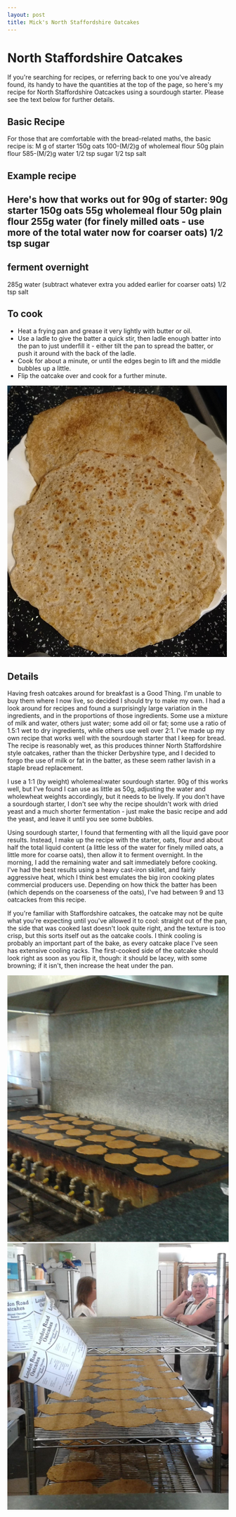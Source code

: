 ```yaml
---
layout: post
title: Mick's North Staffordshire Oatcakes
---
```


# North Staffordshire Oatcakes

If you're searching for recipes, or referring back to one you've already found, its handy to have the quantities at the top of the page, so here's my recipe for North Staffordshire Oatcackes using a sourdough starter. Please see the text below for further details.

## Basic Recipe

For those that are comfortable with the bread-related maths, the basic recipe is:
M g of starter
150g oats
100-(M/2)g of wholemeal flour
50g plain flour
585-(M/2)g water
1/2 tsp sugar
1/2 tsp salt

## Example recipe

Here's how that works out for 90g of starter:
90g starter
150g oats
55g wholemeal flour
50g plain flour
255g water (for finely milled oats - use more of the total water now for coarser oats)
1/2 tsp sugar
---------
ferment overnight
---------
285g water (subtract whatever extra you added earlier for coarser oats)
1/2 tsp salt

## To cook
* Heat a frying pan and grease it very lightly with butter or oil.
* Use a ladle to give the batter a quick stir, then ladle enough batter into the pan to just underfill it - either tilt the pan to spread the batter, or push it around with the back of the ladle.
* Cook for about a minute, or until the edges begin to lift and the middle bubbles up a little.
* Flip the oatcake over and cook for a further minute.

![Mick's oatcakes](/assets/2018-01-20/Oatcakes.png)

## Details
Having fresh oatcakes around for breakfast is a Good Thing. I'm unable to buy them where I now live, so decided I should try to make my own. I had a look around for recipes and found a surprisingly large variation in the ingredients, and in the proportions of those ingredients. Some use a mixture of milk and water, others just water; some add oil or fat; some use a ratio of 1.5:1 wet to dry ingredients, while others use well over 2:1. I've made up my own recipe that works well with the sourdough starter that I keep for bread. The recipe is reasonably wet, as this produces thinner North Staffordshire style oatcakes, rather than the thicker Derbyshire type, and I decided to forgo the use of milk or fat in the batter, as these seem rather lavish in a staple bread replacement.

I use a 1:1 (by weight) wholemeal:water sourdough starter. 90g of this works well, but I've found I can use as little as 50g, adjusting the water and wholewheat weights accordingly, but it needs to be lively. If you don't have a sourdough starter, I don't see why the recipe shouldn't work with dried yeast and a much shorter fermentation - just make the basic recipe and add the yeast, and leave it until you see some bubbles.

Using sourdough starter, I found that fermenting with all the liquid gave poor results. Instead, I make up the recipe with the starter, oats, flour and about half the total liquid content (a little less of the water for finely milled oats, a little more for coarse oats), then allow it to ferment overnight. In the morning, I add the remaining water and salt immediately before cooking. I've had the best results using a heavy cast-iron skillet, and fairly aggressive heat, which I think best emulates the big iron cooking plates commercial producers use. Depending on how thick the batter has been (which depends on the coarseness of the oats), I've had between 9 and 13 oatcackes from this recipe.

If you're familiar with Staffordshire oatcakes, the oatcake may not be quite what you're expecting until you've allowed it to cool: straight out of the pan, the side that was cooked last doesn't look quite right, and the texture is too crisp, but this sorts itself out as the oatcake cools. I think cooling is probably an important part of the bake, as every oatcake place I've seen has extensive cooling racks. The first-cooked side of the oatcake should look right as soon as you flip it, though: it should be lacey, with some browning; if it isn't, then increase the heat under the pan.

![commercial cooking plate](/assets/2018-01-20/CookingPlate.png)
![cooling rack](/assets/2018-01-20/CoolingRack.png)
